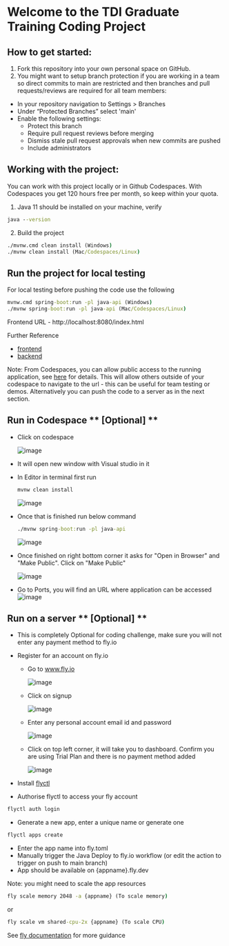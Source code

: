 # Welcome to the TDI Graduate Training Coding Project

## How to get started:

1. Fork this repository into your own personal space on GitHub.
2. You might want to setup branch protection if you are working in a team so direct commits to main are restricted and then branches and pull requests/reviews are required for all team members:
* In your repository navigation to Settings > Branches
* Under “Protected Branches” select 'main'
* Enable the following settings:
  * Protect this branch
  * Require pull request reviews before merging
  * Dismiss stale pull request approvals when new commits are pushed
  * Include administrators

## Working with the project:

You can work with this project locally or in Github Codespaces.  With Codespaces you get 120 hours free per month, so keep within your quota.

1. Java 11 should be installed on your machine, verify

```cmd
java --version
```

2. Build the project

```cmd
./mvnw.cmd clean install (Windows)
./mvnw clean install (Mac/Codespaces/Linux)
```

##  Run the project for local testing
For local testing before pushing the code use the following

```cmd
mvnw.cmd spring-boot:run -pl java-api (Windows)
./mvnw spring-boot:run -pl java-api (Mac/Codespaces/Linux)
```
Frontend URL - http://localhost:8080/index.html 

Further Reference
* [frontend](./java-api/readme.md)
* [backend](./react-app/readme.md)

Note:
From Codespaces, you can allow public access to the running application, see [here](https://docs.github.com/en/codespaces/developing-in-codespaces/forwarding-ports-in-your-codespace) for details. This will allow others outside of your codespace to navigate to the url - this can be useful for team testing or demos.  Alternatively you can push the code to a server as in the next section.

## Run in Codespace ** [Optional] **

* Click on codespace
  
  ![image](https://github.com/stream2stream/arrakis_v2/assets/36617041/e32907bd-2a47-4b2b-8e06-567f4489fdc9)
  
* It will open new window with Visual studio in it

* In Editor in terminal first run
  
  ```cmd
  mvnw clean install
  ```
  ![image](https://github.com/stream2stream/arrakis_v2/assets/36617041/3796d45d-f303-4b2b-ad4c-9a1fc88dcf68)
  
* Once that is finished run below command
  
  ```cmd
  ./mvnw spring-boot:run -pl java-api
  ```
  ![image](https://github.com/stream2stream/arrakis_v2/assets/36617041/397e674a-3e3b-4868-b1bc-5ee84b40cc6a)

* Once finished on right bottom corner it asks for "Open in Browser" and "Make Public". Click on "Make Public"
  
  ![image](https://github.com/stream2stream/arrakis_v2/assets/36617041/b8fe7b3f-8ef9-47f0-af57-e3c03c0f4b88)
  
  
* Go to Ports, you will find an URL where application can be accessed
  ![image](https://github.com/stream2stream/arrakis_v2/assets/36617041/e9de9bdb-ae4d-4a89-a7cc-aeb80a4b486a)


## Run on a server ** [Optional] **
* This is completely Optional for coding challenge, make sure you will not enter any payment method to fly.io
* Register for an account on fly.io
  * Go to www.fly.io

    ![image](https://github.com/stream2stream/arrakis_v2/assets/36617041/eef6391e-8df1-4b11-ab2d-edb95d3cd723)
    
  * Click on signup
    
    ![image](https://github.com/stream2stream/arrakis_v2/assets/36617041/ba8368e4-b536-4551-9c9e-0b77617caf19)
    
  * Enter any personal account email id and password
    
    ![image](https://github.com/stream2stream/arrakis_v2/assets/36617041/7cc5ba20-ba23-4832-a63d-434eac1d8b5c)
    
  * Click on top left corner, it will take you to dashboard. Confirm you are using Trial Plan and there is no payment method added
    
    ![image](https://github.com/stream2stream/arrakis_v2/assets/36617041/88fcca42-68bc-4a6c-aa53-5fff1c5bf5ab)
    
* Install [flyctl](https://fly.io/docs/hands-on/install-flyctl/)
  
* Authorise flyctl to access your fly account
```cmd
flyctl auth login
```
* Generate a new app, enter a unique name or generate one 
```cmd
flyctl apps create 
```
* Enter the app name into fly.toml
* Manually trigger the Java Deploy to fly.io workflow (or edit the action to trigger on push to main branch)
* App should be available on {appname}.fly.dev

Note:  you might need to scale the app resources
```cmd
fly scale memory 2048 -a {appname} (To scale memory)
```
or
```cmd
fly scale vm shared-cpu-2x {appname} (To scale CPU)
```
See [fly documentation](https://fly.io/docs/apps/scale-machine) for more guidance
